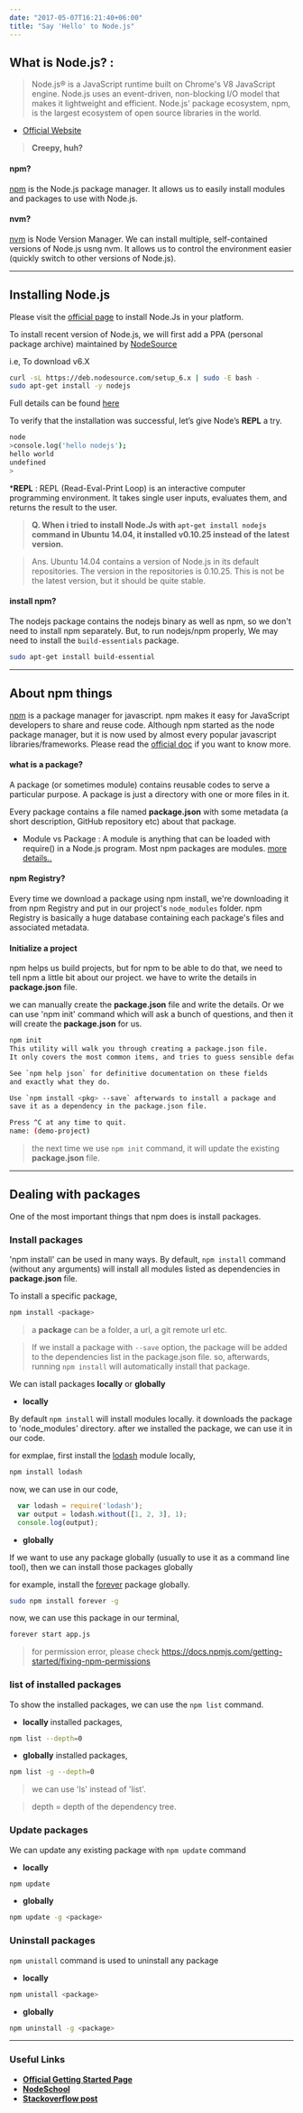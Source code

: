 ```yaml
---
date: "2017-05-07T16:21:40+06:00"
title: "Say 'Hello' to Node.js"
---
```


## What is Node.js? :
> Node.js® is a JavaScript runtime built on Chrome's V8 JavaScript engine. Node.js uses an event-driven, non-blocking I/O model that makes it lightweight and efficient. Node.js' package ecosystem, npm, is the largest ecosystem of open source libraries in the world.
- [Official Website](https://nodejs.org/en/)

> **Creepy, huh?**

#### npm?
[npm](https://www.npmjs.com/) is the Node.js package manager. It allows us to easily install modules and packages to use with Node.js.

#### nvm?
[nvm](https://github.com/creationix/nvm/blob/master/README.md) is Node Version Manager. We can install multiple, self-contained versions of Node.js usng nvm. It allows us to control the environment easier (quickly switch to other versions of Node.js).

---

## Installing Node.js
Please visit the [official page](https://nodejs.org/en/download/package-manager/) to install Node.Js in your platform.

To install recent version of Node.js, we will first add a PPA (personal package archive) maintained by [NodeSource](https://github.com/nodesource/distributions)

i.e, To download v6.X
```bash
curl -sL https://deb.nodesource.com/setup_6.x | sudo -E bash -
sudo apt-get install -y nodejs
```

Full details can be found [here](https://github.com/nodesource/distributions#installation-instructions)

To verify that the installation was successful, let’s give Node’s **REPL** a try.
```bash
node
>console.log('hello nodejs');
hello world
undefined
> 
```

***REPL** :  REPL (Read-Eval-Print Loop) is an interactive computer programming environment. It takes single user inputs, evaluates them, and returns the result to the user.

> **Q. When i tried to install Node.Js with `apt-get install nodejs` command in Ubuntu 14.04, it installed v0.10.25 instead of the latest version.**

> Ans. Ubuntu 14.04 contains a version of Node.js in its default repositories. The version in the repositories is 0.10.25. This is not be the latest version, but it should be quite stable.

#### install npm?

The nodejs package contains the nodejs binary as well as npm, so we don't need to install npm separately.
But, to run nodejs/npm properly, We may need to install the `build-essentials` package. 

```bash
sudo apt-get install build-essential
```

---

## About npm things  
[npm](https://www.npmjs.com/) is a package manager for javascript. npm makes it easy for JavaScript developers to share and reuse code. Although npm started as the node package manager, but it is now used by almost every popular javascript libraries/frameworks. Please read the [official doc](https://docs.npmjs.com/getting-started) if you want to know more.

#### what is a package?
A package (or sometimes module) contains reusable codes to serve a particular purpose. A package is just a directory with one or more files in it. 

Every package contains a file named **package.json** with some metadata (a short description, GitHub repository etc) about that package.

* Module vs Package :
  A module is anything that can be loaded with require() in a Node.js program. Most npm packages are modules. [more details..](https://docs.npmjs.com/how-npm-works/packages#most-npm-packages-are-modules)

#### npm Registry?
Every time we download a package using npm install, we're downloading it from npm Registry and put in our project's `node_modules` folder. npm Registry is basically a huge database containing each package's files and associated metadata.

#### Initialize a project
npm helps us build projects, but for npm to be able to do that, we need to tell npm a little bit about our project. we have to write the details in **package.json** file.

we can manually create the **package.json** file and write the details. Or we can use 'npm init' command which will ask a bunch of questions, and then it will create the **package.json** for us.

```bash
npm init
This utility will walk you through creating a package.json file.
It only covers the most common items, and tries to guess sensible defaults.

See `npm help json` for definitive documentation on these fields
and exactly what they do.

Use `npm install <pkg> --save` afterwards to install a package and
save it as a dependency in the package.json file.

Press ^C at any time to quit.
name: (demo-project) 
```

> the next time we use `npm init` command, it will update the existing **package.json** file.

---

## Dealing with packages

One of the most important things that npm does is install packages.

### Install packages

'npm install' can be used in many ways. By default, `npm install` command (without any arguments) will install all modules listed as dependencies in **package.json** file.

To install a specific package,

```bash
npm install <package>
```
> a **package** can be a folder, a url, a git remote url etc.

> If we install a package with `--save` option, the package will be added to the dependencies list in the package.json file. so, afterwards, running `npm install` will automatically install that package.

We can istall packages **locally** or **globally**

  
- **locally**

By default `npm install` will install modules locally. it downloads the package to 'node_modules' directory. after we installed the package, we can use it in our code.

for exmplae, first install the [lodash](https://lodash.com/) module locally,
```bash
npm install lodash
```

now, we can use in our code,
```javascript
  var lodash = require('lodash');
  var output = lodash.without([1, 2, 3], 1);
  console.log(output);
```

- **globally**

If we want to use any package globally (usually to use it as a command line tool), then we can install those packages globally

for example, install the [forever](https://github.com/foreverjs/forever) package globally.
```bash
sudo npm install forever -g
```

now, we can use this package in our terminal,
```bash
forever start app.js
```

> for permission error, please check https://docs.npmjs.com/getting-started/fixing-npm-permissions

### list of installed packages

To show the installed packages, we can use the `npm list` command.

- **locally** installed packages,

```bash
npm list --depth=0
```
- **globally** installed packages,

```bash
npm list -g --depth=0
```

> we can use 'ls' instead of 'list'.

> depth = depth of the dependency tree.
     
### Update packages

We can update any existing package with `npm update` command

- **locally**

```bash
npm update
```

- **globally**

```bash
npm update -g <package>
```

### Uninstall packages

`npm unistall` command is used to uninstall any package

- **locally**

```bash
npm unistall <package>
```

- **globally**

```bash
npm uninstall -g <package>
```


---

### Useful Links
- **[Official Getting Started Page](https://www.npmjs.com/#getting-started)** 	
- **[NodeSchool](https://nodeschool.io/)**
- **[Stackoverflow post](http://stackoverflow.com/questions/2353818/how-do-i-get-started-with-node-js?rq=1)**
